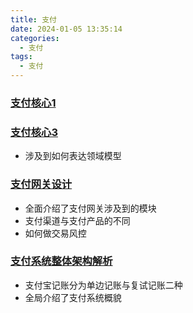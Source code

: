 ```yaml
---
title: 支付
date: 2024-01-05 13:35:14
categories:
  - 支付
tags:
  - 支付
---
```


### [支付核心1](https://blog.pingxx.com/2018/07/27/3classesofpmcore1-2/)
### [支付核心3](https://blog.pingxx.com/2018/08/09/%e4%b8%89%e8%8a%82%e8%af%be%e5%ad%a6%e6%87%82%e6%94%af%e4%bb%98%e6%a0%b8%e5%bf%83%ef%bc%88%e4%b8%8b%ef%bc%89/)
- 涉及到如何表达领域模型

### [支付网关设计](https://blog.pingxx.com/2018/02/27/%e6%94%af%e4%bb%98%e7%bd%91%e5%85%b3%e8%ae%be%e8%ae%a1%e7%b2%be%e8%a6%81/)
- 全面介绍了支付网关涉及到的模块
- 支付渠道与支付产品的不同
- 如何做交易风控

### [支付系统整体架构解析](https://blog.pingxx.com/2018/02/27/%e5%b9%b2%e8%b4%a7-%e6%94%af%e4%bb%98%e7%b3%bb%e7%bb%9f%e6%95%b4%e4%bd%93%e6%9e%b6%e6%9e%84%e8%a7%a3%e6%9e%90/)
- 支付宝记账分为单边记账与复试记账二种
- 全局介绍了支付系统概貌

